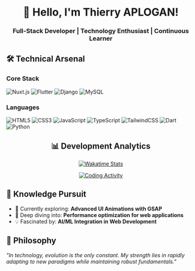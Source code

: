 <div align="center">
  
# 👋 Hello, I'm Thierry APLOGAN!

### Full-Stack Developer | Technology Enthusiast | Continuous Learner

</div>

## 🛠 Technical Arsenal

### Core Stack
![Nuxt.js](https://img.shields.io/badge/Nuxt-002E3B?style=for-the-badge&logo=nuxt.js&logoColor=#00DC82)
![Flutter](https://img.shields.io/badge/Flutter-02569B?style=for-the-badge&logo=flutter&logoColor=white)
![Django](https://img.shields.io/badge/Django-092E20?style=for-the-badge&logo=django&logoColor=white)
![MySQL](https://img.shields.io/badge/MySQL-005C84?style=for-the-badge&logo=mysql&logoColor=white)

### Languages
![HTML5](https://img.shields.io/badge/html5-%23E34F26.svg?style=for-the-badge&logo=html5&logoColor=white)
![CSS3](https://img.shields.io/badge/css3-%231572B6.svg?style=for-the-badge&logo=css3&logoColor=white)
![JavaScript](https://img.shields.io/badge/javascript-%23323330.svg?style=for-the-badge&logo=javascript&logoColor=%23F7DF1E)
![TypeScript](https://img.shields.io/badge/TypeScript-3178C6?style=for-the-badge&logo=typescript&logoColor=white)
![TailwindCSS](https://img.shields.io/badge/TailwindCSS-38B2AC?style=for-the-badge&logo=tailwind-css&logoColor=white)
![Dart](https://img.shields.io/badge/Dart-0175C2?style=for-the-badge&logo=dart&logoColor=white)
![Python](https://img.shields.io/badge/Python-3776AB?style=for-the-badge&logo=python&logoColor=white)

<div align="center">

## 📊 Development Analytics

[![Wakatime Stats](https://github-readme-stats.vercel.app/api/wakatime?username=Gatyd&layout=compact&theme=vision-friendly-dark&hide_border=true&custom_title=Development%20Breakdown)](https://wakatime.com/@Gatyd)

[![Coding Activity](https://wakatime.com/share/@Gatyd/7805a9b6-4614-4f0b-87bd-9a8de0393e8e.svg)](https://wakatime.com/@Gatyd)

</div>

## 🧠 Knowledge Pursuit
- 🔭 Currently exploring: **Advanced UI Animations with GSAP**
- 🌱 Deep diving into: **Performance optimization for web applications**
- 💡 Fascinated by: **AI/ML Integration in Web Development**

## 🚀 Philosophy
*"In technology, evolution is the only constant. My strength lies in rapidly adapting to new paradigms while maintaining robust fundamentals."*
